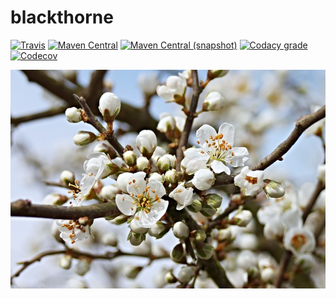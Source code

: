blackthorne
===

[![Travis](https://img.shields.io/travis/io7m/blackthorne.png?style=flat-square)](https://travis-ci.org/io7m/blackthorne)
[![Maven Central](https://img.shields.io/maven-central/v/com.io7m.blackthorne/com.io7m.blackthorne.png?style=flat-square)](http://search.maven.org/#search%7Cga%7C1%7Cg%3A%22com.io7m.blackthorne%22)
[![Maven Central (snapshot)](https://img.shields.io/nexus/s/https/oss.sonatype.org/com.io7m.blackthorne/com.io7m.blackthorne.svg?style=flat-square)](https://oss.sonatype.org/content/repositories/snapshots/com/io7m/blackthorne/)
[![Codacy grade](https://img.shields.io/codacy/grade/0b143cd2902b46e19be55cc6933e2362.png?style=flat-square)](https://www.codacy.com/app/github_79/blackthorne)
[![Codecov](https://img.shields.io/codecov/c/github/io7m/blackthorne.png?style=flat-square)](https://codecov.io/gh/io7m/blackthorne)

![blackthorne](./src/site/resources/blackthorne.jpg?raw=true)

